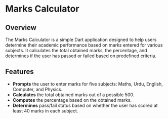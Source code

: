 # Marks Calculator

## Overview

The Marks Calculator is a simple Dart application designed to help users determine their academic performance based on marks entered for various subjects. It calculates the total obtained marks, the percentage, and determines if the user has passed or failed based on predefined criteria.

## Features

- **Prompts** the user to enter marks for five subjects: Maths, Urdu, English, Computer, and Physics.
- **Calculates** the total obtained marks out of a possible 500.
- **Computes** the percentage based on the obtained marks.
- **Determines** pass/fail status based on whether the user has scored at least 40 marks in each subject.

